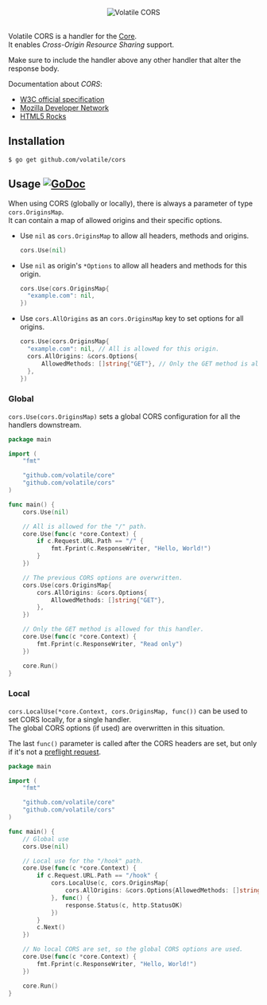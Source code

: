 <p align="center"><img src="http://volatile.whitedevops.com/images/repositories/cors/logo.png" alt="Volatile CORS" title="Volatile CORS"><br><br></p>

Volatile CORS is a handler for the [Core](https://github.com/volatile/core).  
It enables *Cross-Origin Resource Sharing* support.

Make sure to include the handler above any other handler that alter the response body.

Documentation about *CORS*:
- [W3C official specification](http://www.w3.org/TR/cors/)
- [Mozilla Developer Network](https://developer.mozilla.org/en-US/docs/Web/HTTP/Access_control_CORS)
- [HTML5 Rocks](http://www.html5rocks.com/en/tutorials/cors/)

## Installation

```Shell
$ go get github.com/volatile/cors
```

## Usage [![GoDoc](https://godoc.org/github.com/volatile/cors?status.svg)](https://godoc.org/github.com/volatile/cors)

When using CORS (globally or locally), there is always a parameter of type `cors.OriginsMap`.  
It can contain a map of allowed origins and their specific options.

- Use `nil` as `cors.OriginsMap` to allow all headers, methods and origins.
  ```Go
  cors.Use(nil)
  ```

- Use `nil` as origin's `*Options` to allow all headers and methods for this origin.
  ```Go
  cors.Use(cors.OriginsMap{
  	"example.com": nil,
  })
  ```

- Use `cors.AllOrigins` as an `cors.OriginsMap` key to set options for all origins.
  ```Go
  cors.Use(cors.OriginsMap{
  	"example.com": nil, // All is allowed for this origin.
  	cors.AllOrigins: &cors.Options{
  		AllowedMethods: []string{"GET"}, // Only the GET method is allowed for the others.
  	},
  })
  ```

### Global

`cors.Use(cors.OriginsMap)` sets a global CORS configuration for all the handlers downstream.

```Go
package main

import (
	"fmt"

	"github.com/volatile/core"
	"github.com/volatile/cors"
)

func main() {
	cors.Use(nil)

	// All is allowed for the "/" path.
	core.Use(func(c *core.Context) {
		if c.Request.URL.Path == "/" {
			fmt.Fprint(c.ResponseWriter, "Hello, World!")
		}
	})

	// The previous CORS options are overwritten.
	cors.Use(cors.OriginsMap{
		cors.AllOrigins: &cors.Options{
			AllowedMethods: []string{"GET"},
		},
	})

	// Only the GET method is allowed for this handler.
	core.Use(func(c *core.Context) {
		fmt.Fprint(c.ResponseWriter, "Read only")
	})

	core.Run()
}
```

### Local

`cors.LocalUse(*core.Context, cors.OriginsMap, func())` can be used to set CORS locally, for a single handler.  
The global CORS options (if used) are overwritten in this situation.

The last `func()` parameter is called after the CORS headers are set, but only if it's not a [preflight request](http://www.w3.org/TR/cors/#resource-preflight-requests).

```Go
package main

import (
	"fmt"

	"github.com/volatile/core"
	"github.com/volatile/cors"
)

func main() {
	// Global use
	cors.Use(nil)

	// Local use for the "/hook" path.
	core.Use(func(c *core.Context) {
		if c.Request.URL.Path == "/hook" {
			cors.LocalUse(c, cors.OriginsMap{
				cors.AllOrigins: &cors.Options{AllowedMethods: []string{"GET"}},
			}, func() {
				response.Status(c, http.StatusOK)
			})
		}
		c.Next()
	})

	// No local CORS are set, so the global CORS options are used.
	core.Use(func(c *core.Context) {
		fmt.Fprint(c.ResponseWriter, "Hello, World!")
	})

	core.Run()
}
```
